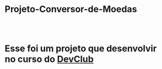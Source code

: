 # Projeto-Conversor-de-Moedas
<br>
<br>
<h1>Esse foi um projeto que desenvolvir no curso do <a href="https://rodolfomori.com.br/devclub">DevClub</a></h1>

<br>
<br>
<img src"![image](https://user-images.githubusercontent.com/115674839/220996571-b01823de-312d-4327-b2a5-ce7ed4734ed9.png)">
